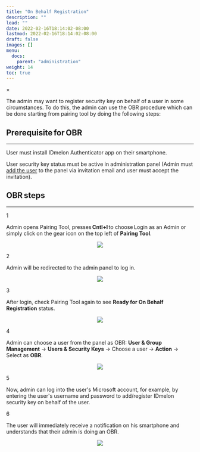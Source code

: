 ```yaml
---
title: "On Behalf Registration"
description: ""
lead: ""
date: 2022-02-16T18:14:02-08:00
lastmod: 2022-02-16T18:14:02-08:00
draft: false
images: []
menu:
  docs:
    parent: "administration"
weight: 14
toc: true
---
```


<div id="_modal" class="modal">
  <span class="close">&times;</span>
  <img class="modal-content" id="img01">
</div>

The admin may want to register security key on behalf of a user in some circumstances. To do this, the admin can use the OBR
procedure which can be done starting from pairing tool by doing the following steps:

## Prerequisite for OBR

<hr class="hr-line">

<div class="step-row-container">
  <div class="step-column bullet-container">
    <div class="bullet"></div>
  </div>
  <div class="card-column">
    <div class="step-text" >
      <div class="card-body">
        <p>User must install IDmelon Authenticator app on their smartphone.</p>
      </div>
    </div>
  </div>
</div>

<div class="step-row-container">
  <div class="step-column bullet-container">
    <div class="bullet"></div>
  </div>
  <div class="card-column">
    <div class="step-text" >
      <div class="card-body">
        <p>User security key status must be active in administration panel (Admin must <a href="https://docs.idmelon.com/docs/administration/enrollment/" style="font-size=16px;">add the user</a> to the panel via invitation email and user must accept the invitation).</p>
      </div>
    </div>
  </div>
</div>

## OBR steps

<hr class="hr-line">

<div class="step-row-container">
  <div class="step-column step-count-size">
    <p class="step-counter">1</p>
  </div>
  <div class="card-column">
    <div class="step-text" >
      <div class="card-body">
        <p>Admin opens Pairing Tool, presses <span style="font-weight:bold;">Cntl+I</span> to choose Login as an Admin or simply click on the gear icon on the top left of <span style="font-weight:bold;">Pairing Tool</span>.</p>
      </div>
    </div>
  </div>
</div>

<p align="center">
<img src="/images/vendor/Panel/OBR_1.png" class="doc-img-frame">
</p>

<div class="step-row-container">
  <div class="step-column step-count-size">
    <p class="step-counter">2</p>
  </div>
  <div class="card-column">
    <div class="step-text" >
      <div class="card-body">
        <p>Admin will be redirected to the admin panel to log in.</p>
      </div>
    </div>
  </div>
</div>

<p align="center">
<img src="/images/vendor/Panel/OBR_2.png" class="doc-img-frame">
</p>

<div class="step-row-container">
  <div class="step-column step-count-size">
    <p class="step-counter">3</p>
  </div>
  <div class="card-column">
    <div class="step-text" >
      <div class="card-body">
        <p>After login, check Pairing Tool again to see <span style="font-weight:bold;">Ready for On Behalf Registration</span> status.</p>
      </div>
    </div>
  </div>
</div>

<p align="center">
<img src="/images/vendor/Panel/OBR_3.png" class="doc-img-frame">
</p>

<div class="step-row-container">
  <div class="step-column step-count-size">
    <p class="step-counter">4</p>
  </div>
  <div class="card-column">
    <div class="step-text" >
      <div class="card-body">
        <p>
          Admin can choose a user from the panel as OBR: <span style="font-weight:bold;">User & Group Management</span> -> <span style="font-weight:bold;">Users & Security Keys</span> -> Choose a user -> <span style="font-weight:bold;">Action</span> -> Select as <span style="font-weight:bold;">OBR</span>.
        </p>
      </div>
    </div>
  </div>
</div>

<p align="center">
<img src="/images/vendor/Panel/OBR_4.png" class="doc-img-frame">
</p>

<div class="step-row-container">
  <div class="step-column step-count-size">
    <p class="step-counter">5</p>
  </div>
  <div class="card-column">
    <div class="step-text" >
      <div class="card-body">
        <p>Now, admin can log into the user's Microsoft account, for example, by entering the user's username and password to add/register IDmelon security key on behalf of
        the user.
        </p>
      </div>
    </div>
  </div>
</div>

<div class="step-row-container">
  <div class="step-column step-count-size">
    <p class="step-counter">6</p>
  </div>
  <div class="card-column">
    <div class="step-text" >
      <div class="card-body">
        <p>The user will immediately receive a notification on his smartphone and understands that their admin is doing an OBR.</p>
      </div>
    </div>
  </div>
</div>

<p align="center">
<img src="/images/vendor/Panel/OBR_5.png" class="doc-img-frame">
</p>
